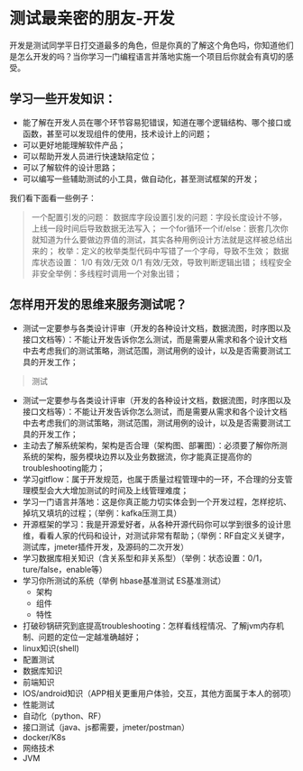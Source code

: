 # 测试最亲密的朋友-开发

开发是测试同学平日打交道最多的角色，但是你真的了解这个角色吗，你知道他们是怎么开发的吗？当你学习一门编程语言并落地实施一个项目后你就会有真切的感受。

## 学习一些开发知识：
- 能了解在开发人员在哪个环节容易犯错误，知道在哪个逻辑结构、哪个接口或函数，甚至可以发现组件的使用，技术设计上的问题；
- 可以更好地能理解软件产品；
- 可以帮助开发人员进行快速缺陷定位；
- 可以了解软件的设计思路；
- 可以编写一些辅助测试的小工具，做自动化，甚至测试框架的开发；

我们看下面看一些例子：
> 一个配置引发的问题：
> 数据库字段设置引发的问题：字段长度设计不够，上线一段时间后导致数据无法写入；
> 一个for循环一个if/else：嵌套几次你就知道为什么要做边界值的测试，其实各种用例设计方法就是这样被总结出来的；
> 枚举：定义的枚举类型代码中写错了一个字母，导致不生效；
> 数据库状态设置： 1/0 有效/无效 0/1 有效/无效，导致判断逻辑出错；
> 线程安全非安全举例：多线程时调用一个对象出错；

## 怎样用开发的思维来服务测试呢？

* 测试一定要参与各类设计评审（开发的各种设计文档，数据流图，时序图以及接口文档等）：不能让开发告诉你怎么测试，而是需要从需求和各个设计文档中去考虑我们的测试策略，测试范围，测试用例的设计，以及是否需要测试工具的开发工作；
> 测试
* 测试一定要参与各类设计评审（开发的各种设计文档，数据流图，时序图以及接口文档等）：不能让开发告诉你怎么测试，而是需要从需求和各个设计文档中去考虑我们的测试策略，测试范围，测试用例的设计，以及是否需要测试工具的开发工作；
* 主动去了解系统架构，架构是否合理（架构图、部署图）：必须要了解你所测系统的架构，服务模块边界以及业务数据流，你才能真正提高你的troubleshooting能力；
* 学习gitflow：属于开发规范，也属于质量过程管理中的一环，不合理的分支管理模型会大大增加测试的时间及上线管理难度；
* 学习一门语言并落地：这是你真正能力切实体会到一个开发过程，怎样挖坑、掉坑又填坑的过程；（举例：kafka压测工具）
* 开源框架的学习：我是开源爱好者，从各种开源代码你可以学到很多的设计思维，看看人家的代码和设计，对测试非常有帮助；（举例：RF自定义关键字，测试库，jmeter插件开发，及源码的二次开发）
* 学习数据库相关知识（含关系型和非关系型）（举例：状态设置：0/1，ture/false，enable等）
* 学习你所测试的系统（举例 hbase基准测试 ES基准测试）
    * 架构
    * 组件
    * 特性
* 打破砂锅研究到底提高troubleshooting：怎样看线程情况、了解jvm内存机制、问题的定位一定越准确越好；
* linux知识(shell)
* 配置测试
* 数据库知识
* 前端知识
* IOS/android知识（APP相关更重用户体验，交互，其他方面属于本人的弱项）
* 性能测试
* 自动化（python、RF）
* 接口测试（java、js都需要，jmeter/postman）
* docker/K8s
* 网络技术
* JVM




